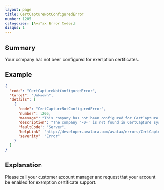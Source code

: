 ```yaml
---
layout: page
title: CertCaptureNotConfiguredError
number: 1205
categories: [AvaTax Error Codes]
disqus: 1
---
```


## Summary

Your company has not been configured for exemption certificates.

## Example

```json
{
  "code": "CertCaptureNotConfiguredError",
  "target": "Unknown",
  "details": [
    {
      "code": "CertCaptureNotConfiguredError",
      "number": 1205,
      "message": "This company has not been configured for CertCapture.",
      "description": "The company '-0-' is not found in CertCapture system.",
      "faultCode": "Server",
      "helpLink": "http://developer.avalara.com/avatax/errors/CertCaptureNotConfiguredError",
      "severity": "Error"
    }
  ]
}
```

## Explanation

Please call your customer account manager and request that your account be enabled for exemption certificate support.
